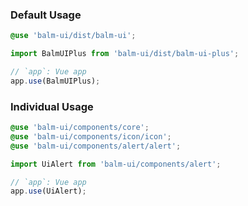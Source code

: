 ### Default Usage

```scss
@use 'balm-ui/dist/balm-ui';
```

```js
import BalmUIPlus from 'balm-ui/dist/balm-ui-plus';

// `app`: Vue app
app.use(BalmUIPlus);
```

### Individual Usage

```scss
@use 'balm-ui/components/core';
@use 'balm-ui/components/icon/icon';
@use 'balm-ui/components/alert/alert';
```

```js
import UiAlert from 'balm-ui/components/alert';

// `app`: Vue app
app.use(UiAlert);
```
